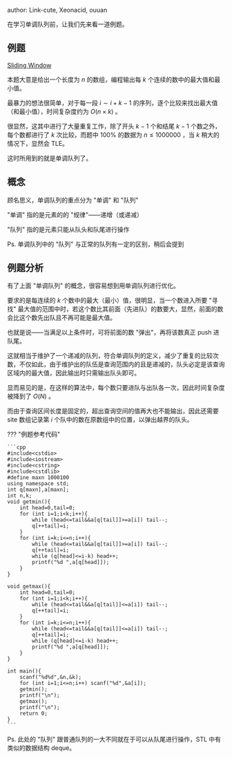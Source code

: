 author: Link-cute, Xeonacid, ouuan

在学习单调队列前，让我们先来看一道例题。

## 例题

[Sliding Window](http://poj.org/problem?id=2823)

本题大意是给出一个长度为 $n$ 的数组，编程输出每 $k$ 个连续的数中的最大值和最小值。

最暴力的想法很简单，对于每一段 $i \sim i+k-1$ 的序列，逐个比较来找出最大值（和最小值），时间复杂度约为 $O(n \times k)$ 。

很显然，这其中进行了大量重复工作，除了开头 $k-1$ 个和结尾 $k-1$ 个数之外，每个数都进行了 $k$ 次比较，而题中 $100\%$ 的数据为 $n \le 1000000$ ，当 $k$ 稍大的情况下，显然会 TLE。

这时所用到的就是单调队列了。

## 概念

顾名思义，单调队列的重点分为 "单调" 和 "队列"

"单调" 指的是元素的的 "规律"——递增（或递减）

"队列" 指的是元素只能从队头和队尾进行操作

Ps. 单调队列中的 "队列" 与正常的队列有一定的区别，稍后会提到

## 例题分析

有了上面 "单调队列" 的概念，很容易想到用单调队列进行优化。

要求的是每连续的 $k$ 个数中的最大（最小）值，很明显，当一个数进入所要 "寻找" 最大值的范围中时，若这个数比其前面（先进队）的数要大，显然，前面的数会比这个数先出队且不再可能是最大值。

也就是说——当满足以上条件时，可将前面的数 "弹出"，再将该数真正 push 进队尾。

这就相当于维护了一个递减的队列，符合单调队列的定义，减少了重复的比较次数，不仅如此，由于维护出的队伍是查询范围内的且是递减的，队头必定是该查询区域内的最大值，因此输出时只需输出队头即可。

显而易见的是，在这样的算法中，每个数只要进队与出队各一次，因此时间复杂度被降到了 $O(N)$ 。

而由于查询区间长度是固定的，超出查询空间的值再大也不能输出，因此还需要 site 数组记录第 $i$ 个队中的数在原数组中的位置，以弹出越界的队头。

??? "例题参考代码"

    ```cpp
    #include<cstdio>
    #include<iostream>
    #include<cstring>
    #include<cstdlib>
    #define maxn 1000100
    using namespace std;
    int q[maxn],a[maxn];
    int n,k;
    void getmin(){
        int head=0,tail=0;
        for (int i=1;i<k;i++){
            while (head<=tail&&a[q[tail]]>=a[i]) tail--;
            q[++tail]=i;
        }
        for (int i=k;i<=n;i++){
            while (head<=tail&&a[q[tail]]>=a[i]) tail--;
            q[++tail]=i;
            while (q[head]<=i-k) head++;
            printf("%d ",a[q[head]]);
        }
    }

    void getmax(){
        int head=0,tail=0;
        for (int i=1;i<k;i++){
            while (head<=tail&&a[q[tail]]<=a[i]) tail--;
            q[++tail]=i;
        }
        for (int i=k;i<=n;i++){
            while (head<=tail&&a[q[tail]]<=a[i]) tail--;
            q[++tail]=i;
            while (q[head]<=i-k) head++;
            printf("%d ",a[q[head]]);
        }
    }

    int main(){
        scanf("%d%d",&n,&k);
        for (int i=1;i<=n;i++) scanf("%d",&a[i]);
        getmin();
        printf("\n");
        getmax();
        printf("\n");
        return 0;
    }
    ```

Ps. 此处的 "队列" 跟普通队列的一大不同就在于可以从队尾进行操作，STL 中有类似的数据结构 deque。
